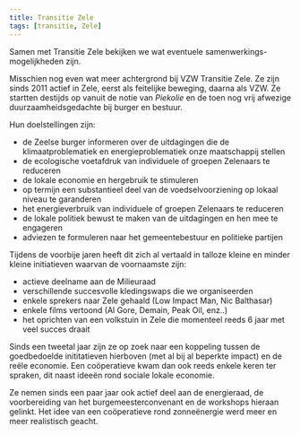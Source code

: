 ```yaml
---
title: Transitie Zele
tags: [transitie, Zele]
---
```


Samen met Transitie Zele bekijken we wat eventuele samenwerkings-mogelijkheden
zijn.

Misschien nog even wat meer achtergrond bij VZW Transitie Zele. Ze zijn sinds
2011 actief in Zele, eerst als feitelijke beweging, daarna als VZW. Ze startten
destijds op vanuit de notie van *Piekolie* en de toen nog vrij afwezige
duurzaamheidsgedachte bij burger en bestuur.

Hun doelstellingen zijn:

* de Zeelse burger informeren over de uitdagingen die de klimaatproblematiek en energieproblematiek onze maatschappij stellen
* de ecologische voetafdruk van individuele of groepen Zelenaars te reduceren
* de lokale economie en hergebruik te stimuleren
* op termijn een substantieel deel van de voedselvoorziening op lokaal niveau te garanderen
* het energieverbruik van individuele of groepen Zelenaars te reduceren
* de lokale politiek bewust te maken van de uitdagingen en hen mee te engageren
* adviezen te formuleren naar het gemeentebestuur en politieke partijen

Tijdens de voorbije jaren heeft dit zich al vertaald in talloze kleine en
minder kleine initiatieven waarvan de voornaamste zijn:

- actieve deelname aan de Milieuraad
- verschillende succesvolle kledingswaps die we organiseerden
- enkele sprekers naar Zele gehaald (Low Impact Man, Nic Balthasar)
- enkele films vertoond (Al Gore, Demain, Peak Oil, enz..)
- het oprichten van een volkstuin in Zele die momenteel reeds 6 jaar met veel succes draait

Sinds een tweetal jaar zijn ze op zoek naar een koppeling tussen de
goedbedoelde inititatieven hierboven (met al bij al beperkte impact) en de
reële economie. Een coöperatieve kwam dan ook reeds enkele keren ter spraken,
dit naast ideeën rond sociale lokale economie.

Ze nemen sinds een paar jaar ook actief deel aan de energieraad, de
voorbereiding van het burgemeesterconvenant en de workshops hieraan gelinkt.
Het idee van een coöperatieve rond zonneënergie werd meer en meer realistisch
geacht.
